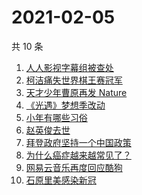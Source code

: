 # 2021-02-05

共 10 条

<!-- BEGIN -->
<!-- 最后更新时间 Fri Feb 05 2021 01:29:26 GMT+0800 (CST) -->
1. [人人影视字幕组被查处](https://www.zhihu.com/search?q=人人影视字幕组)
1. [柯洁痛失世界棋王赛冠军](https://www.zhihu.com/search?q=柯洁)
1. [天才少年曹原再发 Nature](https://www.zhihu.com/search?q=曹原)
1. [《光遇》梦想季改动](https://www.zhihu.com/search?q=光遇)
1. [小年有哪些习俗](https://www.zhihu.com/search?q=小年)
1. [赵英俊去世](https://www.zhihu.com/search?q=赵英俊去世)
1. [拜登政府坚持一个中国政策](https://www.zhihu.com/search?q=拜登政府)
1. [为什么癌症越来越常见了？](https://www.zhihu.com/search?q=癌症)
1. [网易云音乐再度回应酷狗](https://www.zhihu.com/search?q=网易云酷狗)
1. [石原里美感染新冠](https://www.zhihu.com/search?q=石原里美新冠)
<!-- END -->
